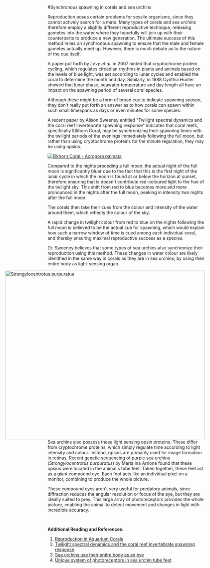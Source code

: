 #Synchronous spawning in corals and sea urchins

Reproduction poses certain problems for sessile organisms, since they cannot actively search for a mate. Many types of corals and sea urchins therefore employ a slightly different reproductive technique, releasing gametes into the water where they hopefully will join up with their counterparts to produce a new generation. The ultimate success of this method relies on synchronous spawning to ensure that the male and female gametes actually meet up. However, there is much debate as to the nature of the cue itself.

A paper put forth by _Levy et al._ in 2007 hinted that cryptochrome protein cycling, which regulates circadian rhythms in plants and animals based on the levels of blue light, was set according to lunar cycles and enabled the coral to determine the month and day. Similarly, in 1988 Cynthia Hunter showed that lunar phase, seawater temperature and day length all have an impact on the spawning period of several coral species.

Although these might be a form of broad cue to indicate spawning _season_, they don't really put forth an answer as to how corals can spawn within such small timespans as days or even minutes for some species.

A recent paper by Alison Sweeney entitled "Twilight spectral dynamics and the coral reef invertebrate spawning response" indicates that coral reefs, specifically Elkhorn Coral, may be synchronizing their spawning times with the twilight periods of the evenings immediately following the full moon, but rather than using cryptochrome proteins for the minute regulation, they may be using opsins.


<div class="col-sm-6 col-md-4">
    <div class="thumbnail">
    <a href="http://www.flickr.com/photos/nashworld/5644714885/" title="Elkhorn Coral - Acropora palmata by nashworld, on Flickr"><img class="pImageRight" src="http://farm6.static.flickr.com/5143/5644714885_de0e3fba9c_z.jpg"  alt="Elkhorn Coral - Acropora palmata"></a>
    </div>
</div>


Compared to the nights preceding a full moon, the actual night of the full moon is significantly bluer due to the fact that this is the first night of the lunar cycle in which the moon is found at or below the horizon at sunset, therefore ensuring that is doesn't contribute red-coloured light to the hue of the twilight sky. This shift from red to blue becomes more and more pronounced in the nights after the full moon, peaking in intensity two nights after the full moon.

The corals then take their cues from the colour and intensity of the water around them, which reflects the colour of the sky.

A rapid change in twilight colour from red to blue on the nights following the full moon is believed to be the actual cue for spawning, which would explain how such a narrow window of time is cued among each individual coral, and thereby ensuring maximal reproductive success as a species.

Dr. Sweeney believes that some types of sea urchins also synchronize their reproduction using this method. These changes in water colour are likely identified in the same way in corals as they are in sea urchins; by using their entire body as light-sensing organ.

<div class="col-sm-6 col-md-4" style="float: right">
    <div class="thumbnail">
        <a href="http://www.flickr.com/photos/jkirkhart35/3108600644/" title="Strongylocentrotus purpuratus by jkirkhart35, on Flickr"><img src="http://farm4.static.flickr.com/3017/3108600644_4435c2ef09_z.jpg" width="640" height="541" alt="Strongylocentrotus purpuratus"></a>
    </div>
</div>


Sea urchins also possess these light sensing opsin proteins. These differ from cryptochrome proteins, which simply regulate time according to light intensity and colour. Instead, opsins are primarily used for image formation in retinas. Recent genetic sequencing  of purple sea urchins (_Strongylocentrotus purpuratus_) by Maria Ina Arnone found that these opsins were located in the animal's tube feet. Taken together, these feet act as a giant compound eye. Each foot acts like an individual pixel on a monitor, combining to produce the whole picture.


These compound eyes aren't very useful for predatory animals, since diffraction reduces the angular resolution or focus of the eye, but they are ideally suited to prey. This large array of photoreceptors provides the whole picture, enabling the animal to detect movement and changes in light with incredible accuracy.

<br>

**Additional Reading and References:**

1. [Reproduction in Aquarium Corals](http://reefkeeping.com/issues/2003-05/eb/index.php)
2. [Twilight spectral dynamics and the coral reef invertebrate spawning response](http://jeb.biologists.org/content/214/5/770.abstract)
3. [Sea urchins use their entire body as an eye](http://blogs.discovermagazine.com/notrocketscience/2011/05/02/sea-urchins-use-their-entire-body-as-an-eye/)
4. [Unique system of photoreceptors in sea urchin tube feet](http://www.pnas.org/content/108/20/8367.abstract )


